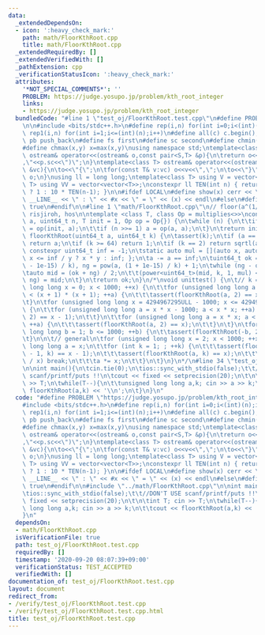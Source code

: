 ```yaml
---
data:
  _extendedDependsOn:
  - icon: ':heavy_check_mark:'
    path: math/FloorKthRoot.cpp
    title: math/FloorKthRoot.cpp
  _extendedRequiredBy: []
  _extendedVerifiedWith: []
  _pathExtension: cpp
  _verificationStatusIcon: ':heavy_check_mark:'
  attributes:
    '*NOT_SPECIAL_COMMENTS*': ''
    PROBLEM: https://judge.yosupo.jp/problem/kth_root_integer
    links:
    - https://judge.yosupo.jp/problem/kth_root_integer
  bundledCode: "#line 1 \"test_oj/FloorKthRoot.test.cpp\"\n#define PROBLEM \"https://judge.yosupo.jp/problem/kth_root_integer\"\
    \n\n#include <bits/stdc++.h>\n#define rep(i,n) for(int i=0;i<(int)(n);i++)\n#define\
    \ rep1(i,n) for(int i=1;i<=(int)(n);i++)\n#define all(c) c.begin(),c.end()\n#define\
    \ pb push_back\n#define fs first\n#define sc second\n#define chmin(x,y) x=min(x,y)\n\
    #define chmax(x,y) x=max(x,y)\nusing namespace std;\ntemplate<class S,class T>\
    \ ostream& operator<<(ostream& o,const pair<S,T> &p){\n\treturn o<<\"(\"<<p.fs<<\"\
    ,\"<<p.sc<<\")\";\n}\ntemplate<class T> ostream& operator<<(ostream& o,const vector<T>\
    \ &vc){\n\to<<\"{\";\n\tfor(const T& v:vc) o<<v<<\",\";\n\to<<\"}\";\n\treturn\
    \ o;\n}\nusing ll = long long;\ntemplate<class T> using V = vector<T>;\ntemplate<class\
    \ T> using VV = vector<vector<T>>;\nconstexpr ll TEN(int n) { return (n == 0)\
    \ ? 1 : 10 * TEN(n-1); }\n\n#ifdef LOCAL\n#define show(x) cerr << \"LINE\" <<\
    \ __LINE__ << \" : \" << #x << \" = \" << (x) << endl\n#else\n#define show(x)\
    \ true\n#endif\n\n#line 1 \"math/FloorKthRoot.cpp\"\n// floor(a^(1/k))\n// by\
    \ risjiroh, hos\n\ntemplate <class T, class Op = multiplies<>>\nconstexpr T power(T\
    \ a, uint64_t n, T init = 1, Op op = Op{}) {\n\twhile (n) {\n\t\tif (n & 1) init\
    \ = op(init, a);\n\t\tif (n >>= 1) a = op(a, a);\n\t}\n\treturn init;\n}\nuint64_t\
    \ floorKthRoot(uint64_t a, uint64_t k) {\n\tassert(k);\n\tif (a == 0 or k == 1)\
    \ return a;\n\tif (k >= 64) return 1;\n\tif (k == 2) return sqrtl(a);\n\tstatic\
    \ constexpr uint64_t inf = -1;\n\tstatic auto mul = [](auto x, auto y) { return\
    \ x <= inf / y ? x * y : inf; };\n\ta -= a == inf;\n\tuint64_t ok = pow(a, (1\
    \ - 1e-15) / k), ng = pow(a, (1 + 1e-15) / k) + 1;\n\twhile (ng - ok > 1) {\n\t\
    \tauto mid = (ok + ng) / 2;\n\t\t(power<uint64_t>(mid, k, 1, mul) <= a ? ok :\
    \ ng) = mid;\n\t}\n\treturn ok;\n}\n/*\nvoid unittest() {\n\t// k = 2\n\tfor (unsigned\
    \ long long x = 0; x < 1000; ++x) {\n\t\tfor (unsigned long long a = x * x; a\
    \ < (x + 1) * (x + 1); ++a) {\n\t\t\tassert(floorKthRoot(a, 2) == x);\n\t\t}\n\
    \t}\n\tfor (unsigned long long x = 4294967295ULL - 1000; x <= 4294967295ULL; ++x)\
    \ {\n\t\tfor (unsigned long long a = x * x - 1000; a < x * x; ++a) {\n\t\t\tassert(floorKthRoot(a,\
    \ 2) == x - 1);\n\t\t}\n\t\tfor (unsigned long long a = x * x; a < x * x + 1000;\
    \ ++a) {\n\t\t\tassert(floorKthRoot(a, 2) == x);\n\t\t}\n\t}\n\tfor (unsigned\
    \ long long b = 1; b <= 1000; ++b) {\n\t\tassert(floorKthRoot(-b, 2) == 4294967295ULL);\n\
    \t}\n\n\t// general\n\tfor (unsigned long long x = 2; x < 1000; ++x) {\n\t\tunsigned\
    \ long long a = x;\n\t\tfor (int k = 1; ; ++k) {\n\t\t\tassert(floorKthRoot(a\
    \ - 1, k) == x - 1);\n\t\t\tassert(floorKthRoot(a, k) == x);\n\t\t\tif (a > ~0ULL\
    \ / x) break;\n\t\t\ta *= x;\n\t\t}\n\t}\n}\n*/\n#line 34 \"test_oj/FloorKthRoot.test.cpp\"\
    \n\nint main(){\n\tcin.tie(0);\n\tios::sync_with_stdio(false);\t\t//DON'T USE\
    \ scanf/printf/puts !!\n\tcout << fixed << setprecision(20);\n\t\n\tint T; cin\
    \ >> T;\n\twhile(T--){\n\t\tunsigned long long a,k; cin >> a >> k;\n\t\tcout <<\
    \ floorKthRoot(a,k) << '\\n';\n\t}\n}\n"
  code: "#define PROBLEM \"https://judge.yosupo.jp/problem/kth_root_integer\"\n\n\
    #include <bits/stdc++.h>\n#define rep(i,n) for(int i=0;i<(int)(n);i++)\n#define\
    \ rep1(i,n) for(int i=1;i<=(int)(n);i++)\n#define all(c) c.begin(),c.end()\n#define\
    \ pb push_back\n#define fs first\n#define sc second\n#define chmin(x,y) x=min(x,y)\n\
    #define chmax(x,y) x=max(x,y)\nusing namespace std;\ntemplate<class S,class T>\
    \ ostream& operator<<(ostream& o,const pair<S,T> &p){\n\treturn o<<\"(\"<<p.fs<<\"\
    ,\"<<p.sc<<\")\";\n}\ntemplate<class T> ostream& operator<<(ostream& o,const vector<T>\
    \ &vc){\n\to<<\"{\";\n\tfor(const T& v:vc) o<<v<<\",\";\n\to<<\"}\";\n\treturn\
    \ o;\n}\nusing ll = long long;\ntemplate<class T> using V = vector<T>;\ntemplate<class\
    \ T> using VV = vector<vector<T>>;\nconstexpr ll TEN(int n) { return (n == 0)\
    \ ? 1 : 10 * TEN(n-1); }\n\n#ifdef LOCAL\n#define show(x) cerr << \"LINE\" <<\
    \ __LINE__ << \" : \" << #x << \" = \" << (x) << endl\n#else\n#define show(x)\
    \ true\n#endif\n\n#include \"../math/FloorKthRoot.cpp\"\n\nint main(){\n\tcin.tie(0);\n\
    \tios::sync_with_stdio(false);\t\t//DON'T USE scanf/printf/puts !!\n\tcout <<\
    \ fixed << setprecision(20);\n\t\n\tint T; cin >> T;\n\twhile(T--){\n\t\tunsigned\
    \ long long a,k; cin >> a >> k;\n\t\tcout << floorKthRoot(a,k) << '\\n';\n\t}\n\
    }\n"
  dependsOn:
  - math/FloorKthRoot.cpp
  isVerificationFile: true
  path: test_oj/FloorKthRoot.test.cpp
  requiredBy: []
  timestamp: '2020-09-20 08:07:39+09:00'
  verificationStatus: TEST_ACCEPTED
  verifiedWith: []
documentation_of: test_oj/FloorKthRoot.test.cpp
layout: document
redirect_from:
- /verify/test_oj/FloorKthRoot.test.cpp
- /verify/test_oj/FloorKthRoot.test.cpp.html
title: test_oj/FloorKthRoot.test.cpp
---
```

